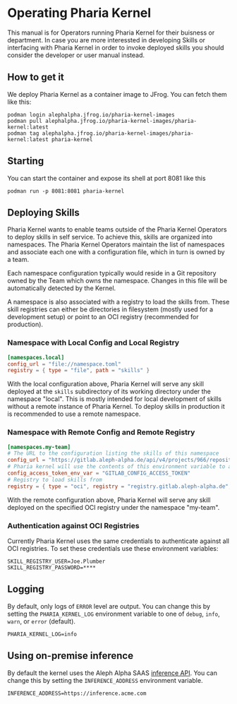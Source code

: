 # Operating Pharia Kernel

This manual is for Operators running Pharia Kernel for their buisness or department. In case you are more interessted in developing Skills or interfacing with Pharia Kernel in order to invoke deployed skills you should consider the developer or user manual instead.

## How to get it

We deploy Pharia Kernel as a container image to JFrog. You can fetch them like this:

```shell
podman login alephalpha.jfrog.io/pharia-kernel-images
podman pull alephalpha.jfrog.io/pharia-kernel-images/pharia-kernel:latest
podman tag alephalpha.jfrog.io/pharia-kernel-images/pharia-kernel:latest pharia-kernel
```

## Starting

You can start the container and expose its shell at port 8081 like this

```shell
podman run -p 8081:8081 pharia-kernel
```

## Deploying Skills

Pharia Kernel wants to enable teams outside of the Pharia Kernel Operators to deploy skills in self service. To achieve this, skills are organized into namespaces. The Pharia Kernel Operators maintain the list of namespaces and associate each one with a configuration file, which in turn is owned by a team.

Each namespace configuration typically would reside in a Git repository owned by the Team which owns the namespace. Changes in this file will be automatically detected by the Kernel.

A namespace is also associated with a registry to load the skills from. These skill registries can either be directories in filesystem (mostly used for a development setup) or point to an OCI registry (recommended for production).

### Namespace with Local Config and Local Registry

```toml
[namespaces.local]
config_url = "file://namespace.toml"
registry = { type = "file", path = "skills" }
```

With the local configuration above, Pharia Kernel will serve any skill deployed at the `skills` subdirectory of its working directory under the namespace "local". This is mostly intended for local development of skills without a remote instance of Pharia Kernel. To deploy skills in production it is recommended to use a remote namespace. 

### Namespace with Remote Config and Remote Registry

```toml
[namespaces.my-team]
# The URL to the configuration listing the skills of this namespace
config_url = "https://gitlab.aleph-alpha.de/api/v4/projects/966/repository/files/config.toml/raw?ref=main"
# Pharia kernel will use the contents of this environment variable to access (authorize) the above URL
config_access_token_env_var = "GITLAB_CONFIG_ACCESS_TOKEN"
# Registry to load skills from
registry = { type = "oci", registry = "registry.gitlab.aleph-alpha.de", repository = "engineering/pharia-skills/skills" }
```


With the remote configuration above, Pharia Kernel will serve any skill deployed on the specified OCI registry under the namespace "my-team".

### Authentication against OCI Registries

Currently Pharia Kernel uses the same credentials to authenticate against all OCI registries. To set these credentials use these environment variables:

```shell
SKILL_REGISTRY_USER=Joe.Plumber
SKILL_REGISTRY_PASSWORD=****
```

## Logging

By default, only logs of `ERROR` level are output. You can change this by setting the `PHARIA_KERNEL_LOG` environment variable to one of `debug`, `info`, `warn`, or `error` (default).

```shell
PHARIA_KERNEL_LOG=info
```

## Using on-premise inference

By default the kernel uses the Aleph Alpha SAAS [inference API](https://api.aleph-alpha.com). You can change this by setting the `INFERENCE_ADDRESS` environment variable.

```shell
INFERENCE_ADDRESS=https://inference.acme.com
```
